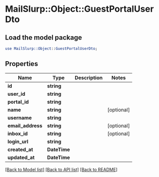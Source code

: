 # MailSlurp::Object::GuestPortalUserDto

## Load the model package
```perl
use MailSlurp::Object::GuestPortalUserDto;
```

## Properties
Name | Type | Description | Notes
------------ | ------------- | ------------- | -------------
**id** | **string** |  | 
**user_id** | **string** |  | 
**portal_id** | **string** |  | 
**name** | **string** |  | [optional] 
**username** | **string** |  | 
**email_address** | **string** |  | [optional] 
**inbox_id** | **string** |  | [optional] 
**login_url** | **string** |  | 
**created_at** | **DateTime** |  | 
**updated_at** | **DateTime** |  | 

[[Back to Model list]](../README#documentation-for-models) [[Back to API list]](../README#documentation-for-api-endpoints) [[Back to README]](../README)


